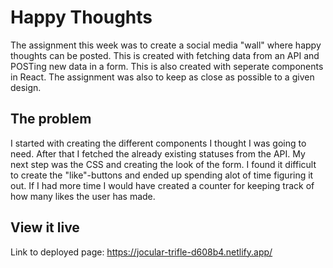 # Happy Thoughts

The assignment this week was to create a social media "wall" where happy thoughts can be posted. This is created with fetching data from an API and POSTing new data in a form. This is also created with seperate components in React. The assignment was also to keep as close as possible to a given design. 

## The problem

I started with creating the different components I thought I was going to need. After that I fetched the already existing statuses from the API. My next step was the CSS and creating the look of the form. I found it difficult to create the "like"-buttons and ended up spending alot of time figuring it out. If I had more time I would have created a counter for keeping track of how many likes the user has made. 

## View it live

Link to deployed page: https://jocular-trifle-d608b4.netlify.app/
